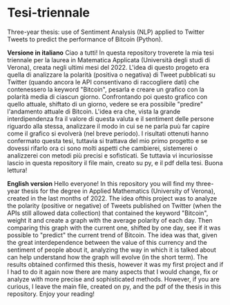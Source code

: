 # Tesi-triennale
Three-year thesis: use of Sentiment Analysis (NLP) applied to Twitter Tweets to predict the performance of Bitcoin (Python).

**Versione in italiano**
Ciao a tutti!
In questa repository troverete la mia tesi triennale per la laurea in Matematica Applicata (Università degli  studi di Verona), creata negli ultimi mesi del 2022. L'idea di questo progeto era quella di analizzare la polarità (positiva o negativa) di Tweet pubblicati su Twitter (quando ancora le API consentivano di raccogliere dati) che contenessero la keyword "Bitcoin", pesarla e creare un grafico con la polarità media di ciascun giorno. Confrontando poi questo grafico con quello attuale, shiftato di un giorno, vedere se era possibile "predire" l'andamento attuale di Bitcoin.
L'idea era che, vista la grande interdipendenza fra il valore di questa valuta e il sentiment delle persone riguardo alla stessa, analizzare il modo in cui se ne parla puù far capire come il grafico si evolverà (nel breve periodo).
I risultati ottenuti hanno confermato questa tesi, tuttavia si trattava del mio primo progetto e se dovessi rifarlo ora ci sono molti aspetti che cambierei, sistemerei o analizzerei con metodi più precisi e sofisticati. 
Se tuttavia vi incuriosisse lascio in questa repository il file main, creato su py, e il pdf della tesi. Buona lettura!

**English version**
Hello everyone!
In this repository you will find my three-year thesis for the degree in Applied Mathematics (University of Verona), created in the last months of 2022. The idea of ​​this project was to analyze the polarity (positive or negative) of Tweets published on Twitter (when the APIs still allowed data collection) that contained the keyword "Bitcoin", weight it and create a graph with the average polarity of each day. Then comparing this graph with the current one, shifted by one day, see if it was possible to "predict" the current trend of Bitcoin.
The idea was that, given the great interdependence between the value of this currency and the sentiment of people about it, analyzing the way in which it is talked about can help understand how the graph will evolve (in the short term).
The results obtained confirmed this thesis, however it was my first project and if I had to do it again now there are many aspects that I would change, fix or analyze with more precise and sophisticated methods.
However, if you are curious, I leave the main file, created on py, and the pdf of the thesis in this repository. Enjoy your reading!
